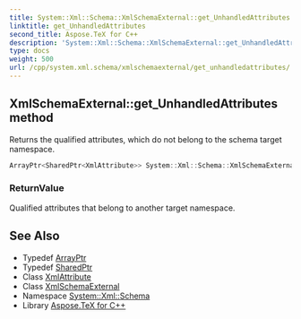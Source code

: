 ```yaml
---
title: System::Xml::Schema::XmlSchemaExternal::get_UnhandledAttributes method
linktitle: get_UnhandledAttributes
second_title: Aspose.TeX for C++
description: 'System::Xml::Schema::XmlSchemaExternal::get_UnhandledAttributes method. Returns the qualified attributes, which do not belong to the schema target namespace in C++.'
type: docs
weight: 500
url: /cpp/system.xml.schema/xmlschemaexternal/get_unhandledattributes/
---
```

## XmlSchemaExternal::get_UnhandledAttributes method


Returns the qualified attributes, which do not belong to the schema target namespace.

```cpp
ArrayPtr<SharedPtr<XmlAttribute>> System::Xml::Schema::XmlSchemaExternal::get_UnhandledAttributes()
```


### ReturnValue

Qualified attributes that belong to another target namespace.

## See Also

* Typedef [ArrayPtr](../../../system/arrayptr/)
* Typedef [SharedPtr](../../../system/sharedptr/)
* Class [XmlAttribute](../../../system.xml/xmlattribute/)
* Class [XmlSchemaExternal](../)
* Namespace [System::Xml::Schema](../../)
* Library [Aspose.TeX for C++](../../../)

